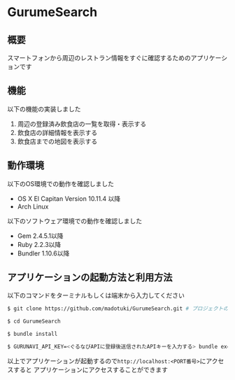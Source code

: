 # GurumeSearch

## 概要

スマートフォンから周辺のレストラン情報をすぐに確認するためのアプリケーションです

## 機能

以下の機能の実装しました

1. 周辺の登録済み飲食店の一覧を取得・表示する
2. 飲食店の詳細情報を表示する
3. 飲食店までの地図を表示する

## 動作環境

以下のOS環境での動作を確認しました

- OS X El Capitan Version 10.11.4 以降
- Arch Linux

以下のソフトウェア環境での動作を確認しました

- Gem 2.4.5.1以降
- Ruby 2.2.3以降
- Bundler 1.10.6以降

## アプリケーションの起動方法と利用方法

以下のコマンドをターミナルもしくは端末から入力してください

```sh
$ git clone https://github.com/madotuki/GurumeSearch.git # プロジェクトの取得

$ cd GurumeSearch

$ bundle install

$ GURUNAVI_API_KEY=<ぐるなびAPIに登録後送信されたAPIキーを入力する> bundle exec rails s -p <PORT番号>
```

以上でアプリケーションが起動するので`http://localhost:<PORT番号>`にアクセスすると
アプリケーションにアクセスすることができます
